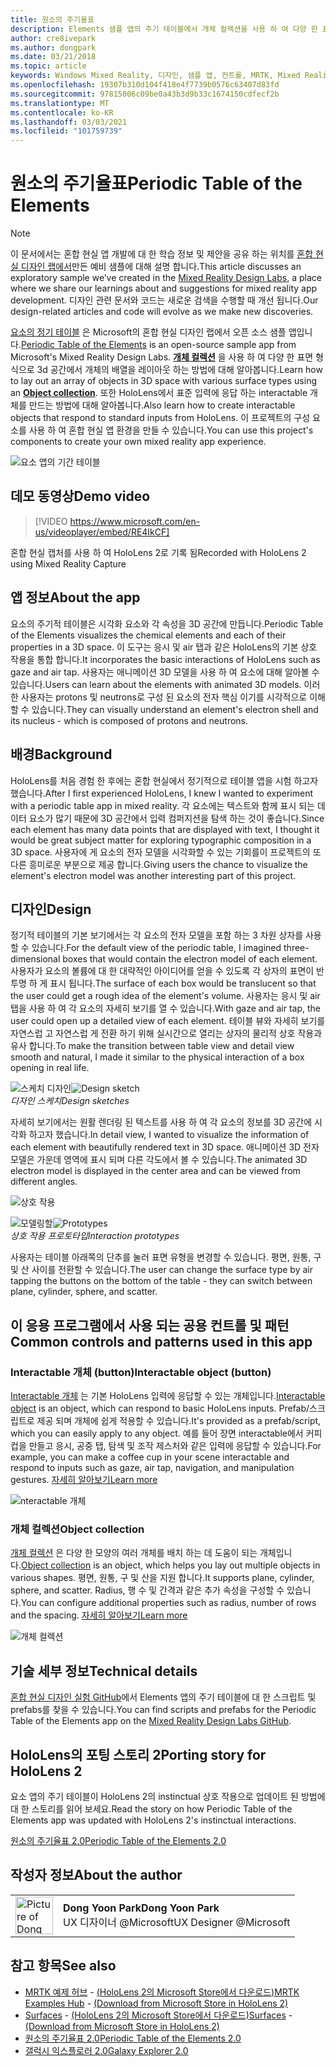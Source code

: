 ```yaml
---
title: 원소의 주기율표
description: Elements 샘플 앱의 주기 테이블에서 개체 컬렉션을 사용 하 여 다양 한 표면 유형으로 3D 공간에서 개체의 배열을 레이아웃 하는 방법에 대해 알아봅니다.
author: cre8ivepark
ms.author: dongpark
ms.date: 03/21/2018
ms.topic: article
keywords: Windows Mixed Reality, 디자인, 샘플 앱, 컨트롤, MRTK, Mixed Reality Toolkit, Unity, 샘플 앱, 예제 앱, 오픈 소스, Microsoft Store, HoloLens, 혼합 현실 헤드셋, windows Mixed Reality 헤드셋, 가상 현실 헤드셋
ms.openlocfilehash: 19307b310d104f418e4f7739b0576c63407d83fd
ms.sourcegitcommit: 97815006c09be0a43b3d9b33c1674150cdfecf2b
ms.translationtype: MT
ms.contentlocale: ko-KR
ms.lasthandoff: 03/03/2021
ms.locfileid: "101759739"
---
```

# <a name="periodic-table-of-the-elements"></a><span data-ttu-id="69388-104">원소의 주기율표</span><span class="sxs-lookup"><span data-stu-id="69388-104">Periodic Table of the Elements</span></span>

>[!NOTE]
><span data-ttu-id="69388-105">이 문서에서는 혼합 현실 앱 개발에 대 한 학습 정보 및 제안을 공유 하는 위치를 [혼합 현실 디자인 랩에서](https://github.com/Microsoft/MRDesignLabs_Unity)만든 예비 샘플에 대해 설명 합니다.</span><span class="sxs-lookup"><span data-stu-id="69388-105">This article discusses an exploratory sample we’ve created in the [Mixed Reality Design Labs](https://github.com/Microsoft/MRDesignLabs_Unity), a place where we share our learnings about and suggestions for mixed reality app development.</span></span> <span data-ttu-id="69388-106">디자인 관련 문서와 코드는 새로운 검색을 수행할 때 개선 됩니다.</span><span class="sxs-lookup"><span data-stu-id="69388-106">Our design-related articles and code will evolve as we make new discoveries.</span></span>

<span data-ttu-id="69388-107">[요소의 정기 테이블](https://github.com/Microsoft/MRDesignLabs_Unity_PeriodicTable) 은 Microsoft의 혼합 현실 디자인 랩에서 오픈 소스 샘플 앱입니다.</span><span class="sxs-lookup"><span data-stu-id="69388-107">[Periodic Table of the Elements](https://github.com/Microsoft/MRDesignLabs_Unity_PeriodicTable) is an open-source sample app from Microsoft's Mixed Reality Design Labs.</span></span> <span data-ttu-id="69388-108">**[개체 컬렉션](../../design/object-collection.md)** 을 사용 하 여 다양 한 표면 형식으로 3d 공간에서 개체의 배열을 레이아웃 하는 방법에 대해 알아봅니다.</span><span class="sxs-lookup"><span data-stu-id="69388-108">Learn how to lay out an array of objects in 3D space with various surface types using an **[Object collection](../../design/object-collection.md)**.</span></span> <span data-ttu-id="69388-109">또한 HoloLens에서 표준 입력에 응답 하는 interactable 개체를 만드는 방법에 대해 알아봅니다.</span><span class="sxs-lookup"><span data-stu-id="69388-109">Also learn how to create interactable objects that respond to standard inputs from HoloLens.</span></span> <span data-ttu-id="69388-110">이 프로젝트의 구성 요소를 사용 하 여 혼합 현실 앱 환경을 만들 수 있습니다.</span><span class="sxs-lookup"><span data-stu-id="69388-110">You can use this project's components to create your own mixed reality app experience.</span></span>

![요소 앱의 기간 테이블](images/640px-periodictable-hero.jpg)

## <a name="demo-video"></a><span data-ttu-id="69388-112">데모 동영상</span><span class="sxs-lookup"><span data-stu-id="69388-112">Demo video</span></span> 
> [!VIDEO https://www.microsoft.com/en-us/videoplayer/embed/RE4IkCF]

<span data-ttu-id="69388-113">혼합 현실 캡처를 사용 하 여 HoloLens 2로 기록 됨</span><span class="sxs-lookup"><span data-stu-id="69388-113">Recorded with HoloLens 2 using Mixed Reality Capture</span></span>

## <a name="about-the-app"></a><span data-ttu-id="69388-114">앱 정보</span><span class="sxs-lookup"><span data-stu-id="69388-114">About the app</span></span>

<span data-ttu-id="69388-115">요소의 주기적 테이블은 시각화 요소와 각 속성을 3D 공간에 만듭니다.</span><span class="sxs-lookup"><span data-stu-id="69388-115">Periodic Table of the Elements visualizes the chemical elements and each of their properties in a 3D space.</span></span> <span data-ttu-id="69388-116">이 도구는 응시 및 air 탭과 같은 HoloLens의 기본 상호 작용을 통합 합니다.</span><span class="sxs-lookup"><span data-stu-id="69388-116">It incorporates the basic interactions of HoloLens such as gaze and air tap.</span></span> <span data-ttu-id="69388-117">사용자는 애니메이션 3D 모델을 사용 하 여 요소에 대해 알아볼 수 있습니다.</span><span class="sxs-lookup"><span data-stu-id="69388-117">Users can learn about the elements with animated 3D models.</span></span> <span data-ttu-id="69388-118">이러한 사용자는 protons 및 neutrons로 구성 된 요소의 전자 핵심 이기를 시각적으로 이해할 수 있습니다.</span><span class="sxs-lookup"><span data-stu-id="69388-118">They can visually understand an element's electron shell and its nucleus - which is composed of protons and neutrons.</span></span>

## <a name="background"></a><span data-ttu-id="69388-119">배경</span><span class="sxs-lookup"><span data-stu-id="69388-119">Background</span></span>

<span data-ttu-id="69388-120">HoloLens를 처음 경험 한 후에는 혼합 현실에서 정기적으로 테이블 앱을 시험 하고자 했습니다.</span><span class="sxs-lookup"><span data-stu-id="69388-120">After I first experienced HoloLens, I knew I wanted to experiment with a periodic table app in mixed reality.</span></span> <span data-ttu-id="69388-121">각 요소에는 텍스트와 함께 표시 되는 데이터 요소가 많기 때문에 3D 공간에서 입력 컴퍼지션을 탐색 하는 것이 좋습니다.</span><span class="sxs-lookup"><span data-stu-id="69388-121">Since each element has many data points that are displayed with text, I thought it would be great subject matter for exploring typographic composition in a 3D space.</span></span> <span data-ttu-id="69388-122">사용자에 게 요소의 전자 모델을 시각화할 수 있는 기회를이 프로젝트의 또 다른 흥미로운 부분으로 제공 합니다.</span><span class="sxs-lookup"><span data-stu-id="69388-122">Giving users the chance to visualize the element's electron model was another interesting part of this project.</span></span>

## <a name="design"></a><span data-ttu-id="69388-123">디자인</span><span class="sxs-lookup"><span data-stu-id="69388-123">Design</span></span>

<span data-ttu-id="69388-124">정기적 테이블의 기본 보기에서는 각 요소의 전자 모델을 포함 하는 3 차원 상자를 사용할 수 있습니다.</span><span class="sxs-lookup"><span data-stu-id="69388-124">For the default view of the periodic table, I imagined three-dimensional boxes that would contain the electron model of each element.</span></span> <span data-ttu-id="69388-125">사용자가 요소의 볼륨에 대 한 대략적인 아이디어를 얻을 수 있도록 각 상자의 표면이 반투명 하 게 표시 됩니다.</span><span class="sxs-lookup"><span data-stu-id="69388-125">The surface of each box would be translucent so that the user could get a rough idea of the element's volume.</span></span> <span data-ttu-id="69388-126">사용자는 응시 및 air 탭을 사용 하 여 각 요소의 자세히 보기를 열 수 있습니다.</span><span class="sxs-lookup"><span data-stu-id="69388-126">With gaze and air tap, the user could open up a detailed view of each element.</span></span> <span data-ttu-id="69388-127">테이블 뷰와 자세히 보기를 자연스럽 고 자연스럽 게 전환 하기 위해 실시간으로 열리는 상자의 물리적 상호 작용과 유사 합니다.</span><span class="sxs-lookup"><span data-stu-id="69388-127">To make the transition between table view and detail view smooth and natural, I made it similar to the physical interaction of a box opening in real life.</span></span>

<span data-ttu-id="69388-128">![스케치 디자인](images/640px-sketch20170406.jpg)</span><span class="sxs-lookup"><span data-stu-id="69388-128">![Design sketch](images/640px-sketch20170406.jpg)</span></span><br>
<span data-ttu-id="69388-129">*디자인 스케치*</span><span class="sxs-lookup"><span data-stu-id="69388-129">*Design sketches*</span></span>

<span data-ttu-id="69388-130">자세히 보기에서는 원활 렌더링 된 텍스트를 사용 하 여 각 요소의 정보를 3D 공간에 시각화 하고자 했습니다.</span><span class="sxs-lookup"><span data-stu-id="69388-130">In detail view, I wanted to visualize the information of each element with beautifully rendered text in 3D space.</span></span> <span data-ttu-id="69388-131">애니메이션 3D 전자 모델은 가운데 영역에 표시 되며 다른 각도에서 볼 수 있습니다.</span><span class="sxs-lookup"><span data-stu-id="69388-131">The animated 3D electron model is displayed in the center area and can be viewed from different angles.</span></span>

![상호 작용](images/640px-periodictable-interaction.jpg)

<span data-ttu-id="69388-133">![모델링할](images/640px-periodictable-prototypes.jpg)</span><span class="sxs-lookup"><span data-stu-id="69388-133">![Prototypes](images/640px-periodictable-prototypes.jpg)</span></span><br>
<span data-ttu-id="69388-134">*상호 작용 프로토타입*</span><span class="sxs-lookup"><span data-stu-id="69388-134">*Interaction prototypes*</span></span>

<span data-ttu-id="69388-135">사용자는 테이블 아래쪽의 단추를 눌러 표면 유형을 변경할 수 있습니다. 평면, 원통, 구 및 산 사이를 전환할 수 있습니다.</span><span class="sxs-lookup"><span data-stu-id="69388-135">The user can change the surface type by air tapping the buttons on the bottom of the table - they can switch between plane, cylinder, sphere, and scatter.</span></span>

## <a name="common-controls-and-patterns-used-in-this-app"></a><span data-ttu-id="69388-136">이 응용 프로그램에서 사용 되는 공용 컨트롤 및 패턴</span><span class="sxs-lookup"><span data-stu-id="69388-136">Common controls and patterns used in this app</span></span>

### <a name="interactable-object-button"></a><span data-ttu-id="69388-137">Interactable 개체 (button)</span><span class="sxs-lookup"><span data-stu-id="69388-137">Interactable object (button)</span></span>

<span data-ttu-id="69388-138">[Interactable 개체](../../design/interactable-object.md) 는 기본 HoloLens 입력에 응답할 수 있는 개체입니다.</span><span class="sxs-lookup"><span data-stu-id="69388-138">[Interactable object](../../design/interactable-object.md) is an object, which can respond to basic HoloLens inputs.</span></span> <span data-ttu-id="69388-139">Prefab/스크립트로 제공 되며 개체에 쉽게 적용할 수 있습니다.</span><span class="sxs-lookup"><span data-stu-id="69388-139">It's provided as a prefab/script, which you can easily apply to any object.</span></span> <span data-ttu-id="69388-140">예를 들어 장면 interactable에서 커피 컵을 만들고 응시, 공중 탭, 탐색 및 조작 제스처와 같은 입력에 응답할 수 있습니다.</span><span class="sxs-lookup"><span data-stu-id="69388-140">For example, you can make a coffee cup in your scene interactable and respond to inputs such as gaze, air tap, navigation, and manipulation gestures.</span></span> [<span data-ttu-id="69388-141">자세히 알아보기</span><span class="sxs-lookup"><span data-stu-id="69388-141">Learn more</span></span>](../../design/interactable-object.md)

![nteractable 개체](images/640px-periodictable-interactableobject.jpg)

### <a name="object-collection"></a><span data-ttu-id="69388-143">개체 컬렉션</span><span class="sxs-lookup"><span data-stu-id="69388-143">Object collection</span></span>

<span data-ttu-id="69388-144">[개체 컬렉션](../../design/object-collection.md) 은 다양 한 모양의 여러 개체를 배치 하는 데 도움이 되는 개체입니다.</span><span class="sxs-lookup"><span data-stu-id="69388-144">[Object collection](../../design/object-collection.md) is an object, which helps you lay out multiple objects in various shapes.</span></span> <span data-ttu-id="69388-145">평면, 원통, 구 및 산을 지원 합니다.</span><span class="sxs-lookup"><span data-stu-id="69388-145">It supports plane, cylinder, sphere, and scatter.</span></span> <span data-ttu-id="69388-146">Radius, 행 수 및 간격과 같은 추가 속성을 구성할 수 있습니다.</span><span class="sxs-lookup"><span data-stu-id="69388-146">You can configure additional properties such as radius, number of rows and the spacing.</span></span> [<span data-ttu-id="69388-147">자세히 알아보기</span><span class="sxs-lookup"><span data-stu-id="69388-147">Learn more</span></span>](../../design/object-collection.md)

![개체 컬렉션](images/640px-periodictable-collections.jpg)

## <a name="technical-details"></a><span data-ttu-id="69388-149">기술 세부 정보</span><span class="sxs-lookup"><span data-stu-id="69388-149">Technical details</span></span>

<span data-ttu-id="69388-150">[혼합 현실 디자인 실험 GitHub](https://github.com/Microsoft/MRDesignLabs_Unity_PeriodicTable)에서 Elements 앱의 주기 테이블에 대 한 스크립트 및 prefabs를 찾을 수 있습니다.</span><span class="sxs-lookup"><span data-stu-id="69388-150">You can find scripts and prefabs for the Periodic Table of the Elements app on the [Mixed Reality Design Labs GitHub](https://github.com/Microsoft/MRDesignLabs_Unity_PeriodicTable).</span></span>

## <a name="porting-story-for-hololens-2"></a><span data-ttu-id="69388-151">HoloLens의 포팅 스토리 2</span><span class="sxs-lookup"><span data-stu-id="69388-151">Porting story for HoloLens 2</span></span>

<span data-ttu-id="69388-152">요소 앱의 주기 테이블이 HoloLens 2의 instinctual 상호 작용으로 업데이트 된 방법에 대 한 스토리를 읽어 보세요.</span><span class="sxs-lookup"><span data-stu-id="69388-152">Read the story on how Periodic Table of the Elements app was updated with HoloLens 2's instinctual interactions.</span></span>

[<span data-ttu-id="69388-153">원소의 주기율표 2.0</span><span class="sxs-lookup"><span data-stu-id="69388-153">Periodic Table of the Elements 2.0</span></span>](https://medium.com/@dongyoonpark/bringing-the-periodic-table-of-the-elements-app-to-hololens-2-with-mrtk-v2-a6e3d8362158)




## <a name="about-the-author"></a><span data-ttu-id="69388-154">작성자 정보</span><span class="sxs-lookup"><span data-stu-id="69388-154">About the author</span></span>

<table style="border-collapse:collapse" padding-left="0px">
<tr>
<td style="border-style: none" width="60px"><img alt="Picture of Dong Yoon Park" width="60" height="60" src="images/dongyoonpark.jpg"></td>
<td style="border-style: none"><span data-ttu-id="69388-155"><b>Dong Yoon Park</b></span><span class="sxs-lookup"><span data-stu-id="69388-155"><b>Dong Yoon Park</b></span></span><br><span data-ttu-id="69388-156">UX 디자이너 @Microsoft</span><span class="sxs-lookup"><span data-stu-id="69388-156">UX Designer @Microsoft</span></span></td>
</tr>
</table>

## <a name="see-also"></a><span data-ttu-id="69388-157">참고 항목</span><span class="sxs-lookup"><span data-stu-id="69388-157">See also</span></span>

* <span data-ttu-id="69388-158">[MRTK 예제 허브](https://docs.microsoft.com/windows/mixed-reality/mrtk-docs/features/example-scenes/example-hub.md) - [(HoloLens 2의 Microsoft Store에서 다운로드)](https://www.microsoft.com/en-us/p/mrtk-examples-hub/9mv8c39l2sj4)</span><span class="sxs-lookup"><span data-stu-id="69388-158">[MRTK Examples Hub](https://docs.microsoft.com/windows/mixed-reality/mrtk-docs/features/example-scenes/example-hub.md) - [(Download from Microsoft Store in HoloLens 2)](https://www.microsoft.com/en-us/p/mrtk-examples-hub/9mv8c39l2sj4)</span></span>
* <span data-ttu-id="69388-159">[Surfaces](sampleapp-surfaces.md) - [(HoloLens 2의 Microsoft Store에서 다운로드)](https://www.microsoft.com/en-us/p/surfaces/9nvkpv3sk3x0)</span><span class="sxs-lookup"><span data-stu-id="69388-159">[Surfaces](sampleapp-surfaces.md) - [(Download from Microsoft Store in HoloLens 2)](https://www.microsoft.com/en-us/p/surfaces/9nvkpv3sk3x0)</span></span>
* [<span data-ttu-id="69388-160">원소의 주기율표 2.0</span><span class="sxs-lookup"><span data-stu-id="69388-160">Periodic Table of the Elements 2.0</span></span>](https://medium.com/@dongyoonpark/bringing-the-periodic-table-of-the-elements-app-to-hololens-2-with-mrtk-v2-a6e3d8362158)
* [<span data-ttu-id="69388-161">갤럭시 익스플로러 2.0</span><span class="sxs-lookup"><span data-stu-id="69388-161">Galaxy Explorer 2.0</span></span>](galaxy-explorer-update.md)